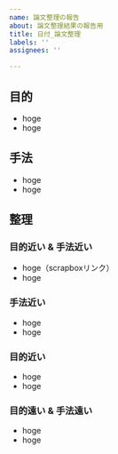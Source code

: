 ```yaml
---
name: 論文整理の報告
about: 論文整理結果の報告用
title: 日付_論文整理
labels: ''
assignees: ''

---
```


## 目的
* hoge
* hoge

## 手法
* hoge
* hoge

## 整理
### 目的近い & 手法近い
* hoge（scrapboxリンク）
* hoge
### 手法近い
* hoge
* hoge
### 目的近い
* hoge
* hoge
### 目的遠い & 手法遠い
* hoge
* hoge
